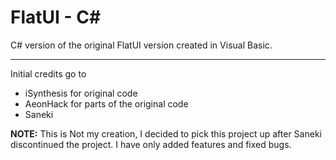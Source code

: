 # FlatUI - C#
C# version of the original FlatUI version created in Visual Basic.

---
Initial credits go to 
 - iSynthesis for original code
 - AeonHack for parts of the original code
 - Saneki
 
 **NOTE:** This is Not my creation, I decided to pick this project up after Saneki discontinued the project. I have only added features and fixed bugs.
